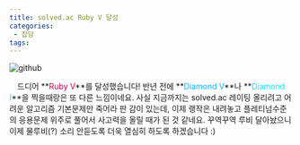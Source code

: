 ```yaml
---
title: solved.ac Ruby V 달성
categories:
 - 잡담
tags:
---
```


![github](https://user-images.githubusercontent.com/51073213/128148796-8dae22c8-1c54-4eae-b462-bb64428e03c8.png)

　드디어 **<font color='#cc004e'>Ruby V</font>**를 달성했습니다! 반년 전에 **<font color='#00b4fc'>Diamond V</font>**나 **<font color='#00e4ff'>Diamond I</font>**을 찍을때랑은 또 다른 느낌이네요. 사실 지금까지는 solved.ac 레이팅 올리려고 어려운 알고리즘 기본문제만 죽어라 판 감이 있는데, 이제 랭작은 내려놓고 플레티넘수준의 응용문제 위주로 풀어서 사고력을 올릴 때가 된 것 같네요. 꾸역꾸역 루비 달아놨으니 이제 물루비(?) 소리 안듣도록 더욱 열심히 하도록 하겠습니다 :) 